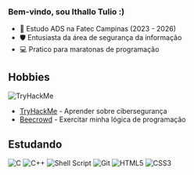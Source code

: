 ### Bem-vindo, sou Ithallo Tulio :)

- 📘 Estudo ADS na Fatec Campinas (2023 - 2026)
- 🛡️ Entusiasta da área de segurança da informação
- 💻 Pratico para maratonas de programação

## Hobbies
<img src="https://tryhackme-badges.s3.amazonaws.com/ithallo.png" alt="TryHackMe"><br> 
  - [TryHackMe](https://tryhackme.com/p/ithallo) - Aprender sobre cibersegurança
  - [Beecrowd](https://judge.beecrowd.com/en/profile/413518) - Exercitar minha lógica de programação

## Estudando
![C](https://img.shields.io/badge/c-%2300599C.svg?style=for-the-badge&logo=c&logoColor=white)
![C++](https://img.shields.io/badge/c++-%2300599C.svg?style=for-the-badge&logo=c%2B%2B&logoColor=white)
![Shell Script](https://img.shields.io/badge/shell_script-%23121011.svg?style=for-the-badge&logo=gnu-bash&logoColor=white)
![Git](https://img.shields.io/badge/git-%23F05033.svg?style=for-the-badge&logo=git&logoColor=white)
![HTML5](https://img.shields.io/badge/html5-%23E34F26.svg?style=for-the-badge&logo=html5&logoColor=white)
![CSS3](https://img.shields.io/badge/css3-%231572B6.svg?style=for-the-badge&logo=css3&logoColor=white)

<!--
**ithallotulio/ithallotulio** is a ✨ _special_ ✨ repository because its `README.md` (this file) appears on your GitHub profile.

Here are some ideas to get you started:

- 🔭 I’m currently working on ...
- 🌱 I’m currently learning ...
- 👯 I’m looking to collaborate on ...
- 🤔 I’m looking for help with ...
- 💬 Ask me about ...
- 📫 How to reach me: ...
- 😄 Pronouns: ...
- ⚡ Fun fact: ...
-->
